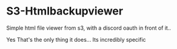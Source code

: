 # S3-Htmlbackupviewer

Simple html file viewer from s3, with a discord oauth in front of it..


Yes That's the only thing it does... Its incredibly specific 